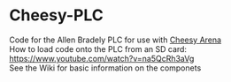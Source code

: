 # Cheesy-PLC
Code for the Allen Bradely PLC for use with [Cheesy Arena](https://github.com/Team254/cheesy-arena)<br>
How to load code onto the PLC from an SD card: https://www.youtube.com/watch?v=na5QcRh3aVg <br>
See the Wiki for basic information on the componets
